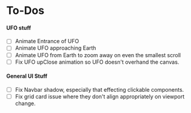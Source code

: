 # To-Dos


#### UFO stuff

- [ ] Animate Entrance of UFO
- [ ] Animate UFO approaching Earth
- [ ] Animate UFO from Earth to zoom away on even the smallest scroll
- [ ] Fix UFO upClose animation so UFO doesn't overhand the canvas.

#### General UI Stuff
- [ ] Fix Navbar shadow, especially that effecting clickable components.
- [ ] Fix grid card issue where they don't align appropriately on viewport change.
